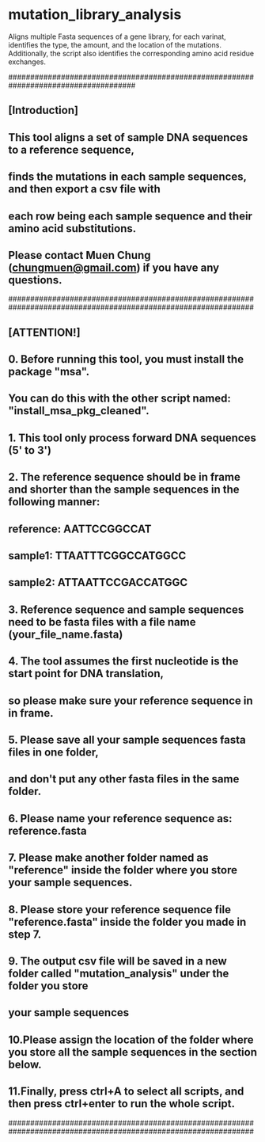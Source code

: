 # mutation_library_analysis
Aligns multiple Fasta sequences of a gene library, for each varinat, identifies the type, the amount, and the location of the mutations. Additionally, the script also identifies the corresponding amino acid residue exchanges. 

#####################################################################################
## [Introduction]                                                                  ##
## This tool aligns a set of sample DNA sequences to a reference sequence,         ##
## finds the mutations in each sample sequences, and then export a csv file with   ##
## each row being each sample sequence and their amino acid substitutions.         ##
## Please contact Muen Chung (chungmuen@gmail.com) if you have any questions.      ##
################################################################################################################ 
## [ATTENTION!]                                                                                                #
## 0. Before running this tool, you must install the package "msa".                                            #
##    You can do this with the other script named: "install_msa_pkg_cleaned".                                  #
## 1. This tool only process forward DNA sequences (5' to 3')                                                  # 
## 2. The reference sequence should be in frame and shorter than the sample sequences in the following manner: # 
##    reference:   AATTCCGGCCAT                                                                                #
##    sample1:   TTAATTTCGGCCATGGCC                                                                            #
##    sample2:  ATTAATTCCGACCATGGC                                                                             #
## 3. Reference sequence and sample sequences need to be fasta files with a file name (your_file_name.fasta)   #
## 4. The tool assumes the first nucleotide is the start point for DNA translation,                            #
##    so please make sure your reference sequence in in frame.                                                 #
## 5. Please save all your sample sequences fasta files in one folder,                                         #
##    and don't put any other fasta files in the same folder.                                                  #
## 6. Please name your reference sequence as: reference.fasta                                                  #
## 7. Please make another folder named as "reference" inside the folder where you store your sample sequences. #
## 8. Please store your reference sequence file "reference.fasta" inside the folder you made in step 7.        #
## 9. The output csv file will be saved in a new folder called "mutation_analysis" under the folder you store  #
##    your sample sequences                                                                                    #
## 10.Please assign the location of the folder where you store all the sample sequences in the section below.  #
## 11.Finally, press ctrl+A to select all scripts, and then press ctrl+enter to run the whole script.          #
################################################################################################################
